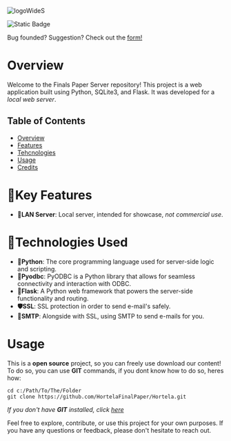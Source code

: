 ![logoWideS](https://github.com/user-attachments/assets/3e728d46-b35c-4bbd-a1b1-568dafbca69d)

![Static Badge](https://img.shields.io/badge/Version-2.1-white?labelColor=%23ff&color=%235aa02c)


Bug founded? Suggestion? Check out the [form!](https://docs.google.com/forms/d/e/1FAIpQLSe7E4BD5KrTsHNDCq1aUhnUfxtI9J1ATuiD2UITPPdPbDUxwA/viewform)

# Overview
Welcome to the Finals Paper Server repository! This project is a web application built using Python, SQLite3, and Flask. It was developed for a *local web server*.

## Table of Contents
- [Overview](#overview)
- [Features](#key-features)
- [Tehcnologies](#technologies-used)
- [Usage](#usage)
- [Credits](#credits)

# 🔑Key Features
- **📡LAN Server**: Local server, intended for showcase, *not commercial use*.

# 🦾Technologies Used
- **🐍Python**: The core programming language used for server-side logic and scripting.
- **💽Pyodbc**: PyODBC is a Python library that allows for seamless connectivity and interaction with ODBC.
- **📡Flask**: A Python web framework that powers the server-side functionality and routing.
- **🛡️SSL**: SSL protection in order to send e-mail's safely.
- **📝SMTP**: Alongside with SSL, using SMTP to send e-mails for you.

# Usage
This is a **open source** project, so you can freely use download our content!
To do so, you can use **GIT** commands, if you dont know how to do so, heres how:
```
cd c:/Path/To/The/Folder
git clone https://github.com/HortelaFinalPaper/Hortela.git
```
*If you *don't* have **GIT** installed, click [here](https://git-scm.com/downloads)*

Feel free to explore, contribute, or use this project for your own purposes. If you have any questions or feedback, please don't hesitate to reach out.
